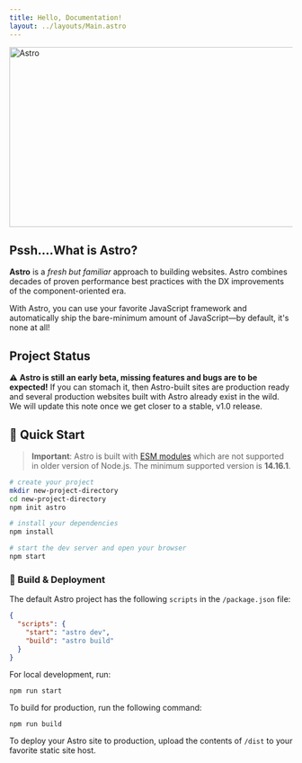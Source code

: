 ```yaml
---
title: Hello, Documentation!
layout: ../layouts/Main.astro
---
```


<img src="https://github.com/snowpackjs/astro/blob/main/assets/social/banner.png?raw=true" alt="Astro" width="638" height="320" >

## Pssh....What is Astro?

**Astro** is a _fresh but familiar_ approach to building websites. Astro combines decades of proven performance best practices with the DX improvements of the component-oriented era.

With Astro, you can use your favorite JavaScript framework and automatically ship the bare-minimum amount of JavaScript—by default, it's none at all!

## Project Status

⚠️ **Astro is still an early beta, missing features and bugs are to be expected!** If you can stomach it, then Astro-built sites are production ready and several production websites built with Astro already exist in the wild. We will update this note once we get closer to a stable, v1.0 release.

## 🔧 Quick Start

> **Important**: Astro is built with [ESM modules](https://nodejs.org/api/esm.html) which are not supported in older version of Node.js. The minimum supported version is **14.16.1**.

```bash
# create your project
mkdir new-project-directory
cd new-project-directory
npm init astro

# install your dependencies
npm install

# start the dev server and open your browser
npm start
```

### 🚀 Build & Deployment

The default Astro project has the following `scripts` in the `/package.json` file:

```json
{
  "scripts": {
    "start": "astro dev",
    "build": "astro build"
  }
}
```

For local development, run:

```
npm run start
```

To build for production, run the following command:

```
npm run build
```

To deploy your Astro site to production, upload the contents of `/dist` to your favorite static site host.
